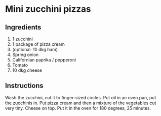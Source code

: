 # Mini zucchini pizzas

## Ingredients
1. 1 zucchini
1. 1 package of pizza cream
1. (optional: 10 dkg ham)
1. Spring onion
1. Californian paprika / pepperoni
1. Tomato
1. 10 dkg cheese

## Instructions
Wash the zucchini, cut it to finger-sized circles. Put oil in an oven pan, put the zucchinis in. Put pizza cream and then a mixture of the vegetables cut very tiny. Cheese on top.
Put it in the oven for 180 degrees, 25 minutes.	

